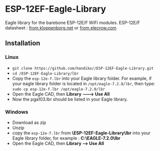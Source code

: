# ESP-12EF-Eagle-Library
Eagle library for the barebone ESP-12E/F WiFi modules.
ESP-12E/F datasheet : [from kloppenborg.net](https://www.kloppenborg.net/images/blog/esp8266/esp8266-esp12e-specs.pdf) or [from elecrow.com](https://www.elecrow.com/download/ESP-12F.pdf)

## Installation
### Linux
* `git clone https://github.com/handiko//ESP-12EF-Eagle-Library.git`
* `cd /ESP-12EF-Eagle-Library/lbr`
* Copy the `esp-12e-f.lbr` into your Eagle library folder. For example, if your eagle library folder is located in `/opt/eagle-7.2.0/lbr`, then type: `sudo cp esp-12e-f.lbr /opt/eagle-7.2.0/lbr`
* Open the Eagle CAD, then **Library ---> Use All**
* Now the pga103.lbr should be listed in your Eagle library.

### Windows
* Download as zip
* Unzip
* copy the `esp-12e-f.lbr` from **\ESP-12EF-Eagle-Library\lbr** into your Eagle library folder, for example : **C:\EAGLE-7.2.0\lbr**
* Open the Eagle CAD, then **Library --> Use All**
